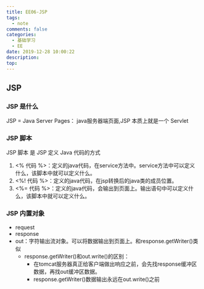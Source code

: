 ```yaml
---
title: EE06-JSP
tags:
  - note
comments: false
categories:
  - 基础学习
  - EE
date: 2019-12-28 10:00:22
description:
top:
---
```


## JSP


### JSP 是什么

JSP = Java Server Pages： java服务器端页面,JSP 本质上就是一个 Servlet

### JSP 脚本

JSP 脚本 是 JSP 定义 Java 代码的方式

1. <%  代码 %>：定义的java代码，在service方法中。service方法中可以定义什么，该脚本中就可以定义什么。
2. <%! 代码 %>：定义的java代码，在jsp转换后的java类的成员位置。
3. <%= 代码 %>：定义的java代码，会输出到页面上。输出语句中可以定义什么，该脚本中就可以定义什么。


### JSP 内置对象

* request
* response
* out：字符输出流对象。可以将数据输出到页面上。和response.getWriter()类似
  * response.getWriter()和out.write()的区别：
    * 在tomcat服务器真正给客户端做出响应之前，会先找response缓冲区数据，再找out缓冲区数据。
    * response.getWriter()数据输出永远在out.write()之前
